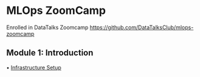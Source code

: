 # MLOps ZoomCamp
 Enrolled in DataTalks Zoomcamp https://github.com/DataTalksClub/mlops-zoomcamp

## Module 1: Introduction
• [Infrastructure Setup](01-introduction/infrastructure.md)
